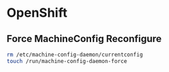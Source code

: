 # OpenShift

## Force MachineConfig Reconfigure

```bash
rm /etc/machine-config-daemon/currentconfig
touch /run/machine-config-daemon-force
```
